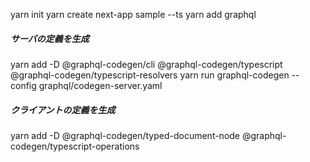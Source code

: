 yarn init
yarn create next-app sample --ts
yarn add graphql

##### サーバの定義を生成
yarn add -D @graphql-codegen/cli @graphql-codegen/typescript @graphql-codegen/typescript-resolvers
yarn run graphql-codegen --config graphql/codegen-server.yaml

##### クライアントの定義を生成
yarn add -D @graphql-codegen/typed-document-node @graphql-codegen/typescript-operations
